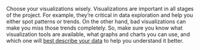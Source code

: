 Choose your visualizations wisely. Visualizations are important in all stages of the project. For example, they’re critical in data exploration and help you either spot patterns or trends. On the other hand, bad visualizations can make you miss those trends completely. So, make sure you know what visualization tools are available, what graphs and charts you can use, and which one will [best describe your data](https://builtin.com/data-science/data-visualization) to help you understand it better.